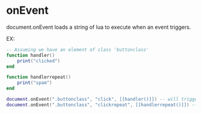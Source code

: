 # onEvent

document.onEvent loads a string of lua to execute when an event triggers.

EX:
```lua
-- Assuming we have an element of class 'buttonclass'
function handler()
    print("clicked")
end

function handlerrepeat()
    print("spam")
end

document.onEvent(".buttonclass", "click", [[handler()]]) -- will trigger every time the buton is clicked
document.onEvent(".buttonclass", "clickrepeat", [[handlerrepeat()]]) -- will trigger every frame the button is held
```